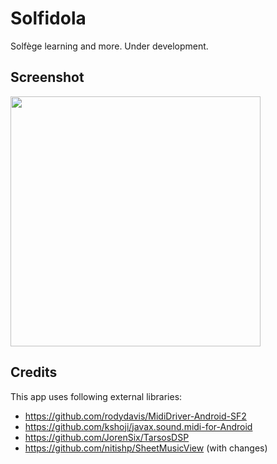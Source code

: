 # Solfidola

Solfège learning and more. Under development.

## Screenshot

<img src="https://realize.be/sites/default/files/solfidola-solfege.png" width="400" />

## Credits

This app uses following external libraries:

- https://github.com/rodydavis/MidiDriver-Android-SF2
- https://github.com/kshoji/javax.sound.midi-for-Android
- https://github.com/JorenSix/TarsosDSP
- https://github.com/nitishp/SheetMusicView (with changes)
